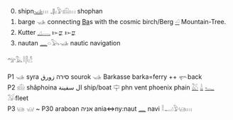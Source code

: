   
0. shipn[𓊛](𓊛)𓏥  𓊣𓅱𓊝𓏥 shophan   
1. barge 𓊛 connecting [Ba](Ba)s with the cosmic birch/Berg [𓏘](𓏘) Mountain-Tree.  
2. Kutter [𓈎](𓏘)[𓇿](𓇿) 𐎋𐎁 𐎋𐎁    
3. nautan [𓈖](𓈖)𓏏𓅂𓊛   nautic navigation  
  
𓅠𓅓𓎛𓋴𓀭  
  
P1  𓊛 syra סירה  زورق  sourok  𓊛 Barkasse barka=ferry ++  𓊜back  
P2  𓊝 shâphoina ال سفينة ship/boat 𓊡 phn vent phoenix phain [𓅷](𓅷) [𓍑](𓍑) [𓆑](𓆑) 𓅮fleet  
P3  𓊞     𓊟 ~ P30    araboan אניה  ania⇔ny:naut [𓈖](𓈖) navi  𓎛𓂝𓅱𓊞𓏥   
